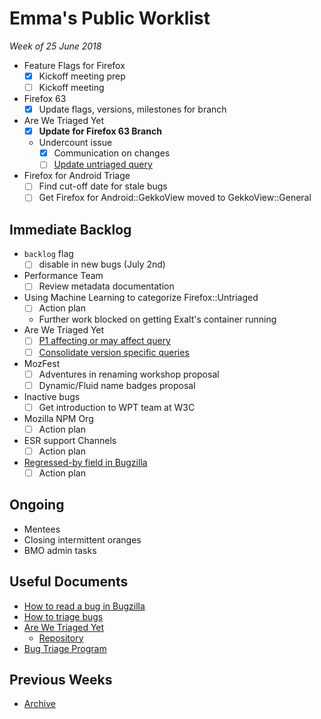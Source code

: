 # Emma's Public Worklist

_Week of 25 June 2018_

* Feature Flags for Firefox
  - [x] Kickoff meeting prep
  - [ ] Kickoff meeting
* Firefox 63
  - [x] Update flags, versions, milestones for branch
* Are We Triaged Yet
  - [x] **Update for Firefox 63 Branch**
  * Undercount issue
    - [x] Communication on changes
    - [ ] [Update untriaged query](https://github.com/emceeaich/are-we-triaged-yet/issues/41)
* Firefox for Android Triage
  - [ ] Find cut-off date for stale bugs
  - [ ] Get Firefox for Android::GekkoView moved to GekkoView::General
  
## Immediate Backlog

* `backlog` flag
  - [ ] disable in new bugs (July 2nd)
* Performance Team 
  - [ ] Review metadata documentation
* Using Machine Learning to categorize Firefox::Untriaged 
  - [ ] Action plan
  - Further work blocked on getting Exalt's container running
* Are We Triaged Yet
  - [ ] [P1 affecting or may affect query](https://github.com/emceeaich/are-we-triaged-yet/issues/38)
  - [ ] [Consolidate version specific queries](https://github.com/emceeaich/are-we-triaged-yet/issues/43)
* MozFest
  - [ ] Adventures in renaming workshop proposal
  - [ ] Dynamic/Fluid name badges proposal
* Inactive bugs
  - [ ] Get introduction to WPT team at W3C
* Mozilla NPM Org
  - [ ] Action plan
* ESR support Channels
  - [ ] Action plan
* [Regressed-by field in Bugzilla](https://bugzilla.mozilla.org/show_bug.cgi?id=1461492)
  - [ ] Action plan

## Ongoing

* Mentees
* Closing intermittent oranges
* BMO admin tasks

## Useful Documents

* [How to read a bug in Bugzilla](https://www.youtube.com/watch?v=9_2k4RIrM_o)
* [How to triage bugs](https://github.com/mozilla/bug-handling/blob/master/policy/triage-bugzilla.md)
* [Are We Triaged Yet](https://are-we-triaged-yet.herokuapp.com/) 
  * [Repository](https://github.com/emceeaich/are-we-triaged-yet)
* [Bug Triage Program](https://wiki.mozilla.org/Bug_Triage)

## Previous Weeks
* [Archive](/emceeaich/what-is-emma-working-on/archive.md)
